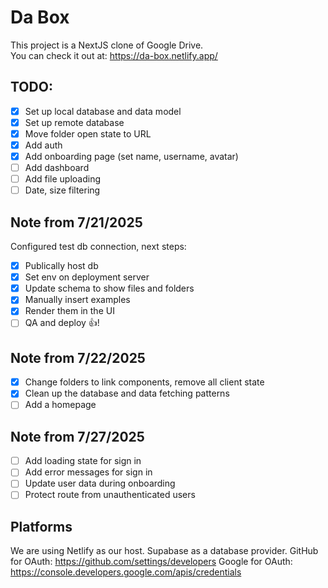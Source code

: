 # Da Box

This project is a NextJS clone of Google Drive.  
You can check it out at: https://da-box.netlify.app/

## TODO:

- [x] Set up local database and data model
- [x] Set up remote database
- [x] Move folder open state to URL
- [x] Add auth
- [x] Add onboarding page (set name, username, avatar)
- [ ] Add dashboard
- [ ] Add file uploading
- [ ] Date, size filtering

## Note from 7/21/2025

Configured test db connection, next steps:

- [x] Publically host db
- [x] Set env on deployment server
- [x] Update schema to show files and folders
- [x] Manually insert examples
- [x] Render them in the UI
- [ ] QA and deploy 👍!

## Note from 7/22/2025

- [x] Change folders to link components, remove all client state
- [x] Clean up the database and data fetching patterns
- [ ] Add a homepage

## Note from 7/27/2025

- [ ] Add loading state for sign in
- [ ] Add error messages for sign in
- [ ] Update user data during onboarding
- [ ] Protect route from unauthenticated users

## Platforms

We are using Netlify as our host.
Supabase as a database provider.
GitHub for OAuth: https://github.com/settings/developers
Google for OAuth: https://console.developers.google.com/apis/credentials
